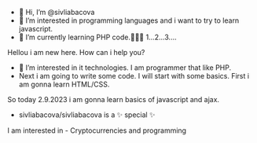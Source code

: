 - 👋 Hi, I’m @sivliabacova
- 👀 I’m interested in programming languages and i want to try to learn javascript.
- 🌱 I’m currently learning PHP code.🌱🌱🌱 1...2...3....


Hellou i am new here. How can i help you?

- 👀 I’m interested in it technologies. I am programmer that like PHP.
- Next i am going to write some code. I will start with some basics. First i am gonna learn HTML/CSS.

So today 2.9.2023 i am gonna learn basics of javascript and ajax.

- sivliabacova/sivliabacova is a ✨ special ✨ 

I am interested in - Cryptocurrencies and programming

<!---
sivliabacova/sivliabacova is a ✨ special ✨ repository because its `README.md` (this file) appears on your GitHub profile.
You can click the Preview link to take a look at your changes.
--->
